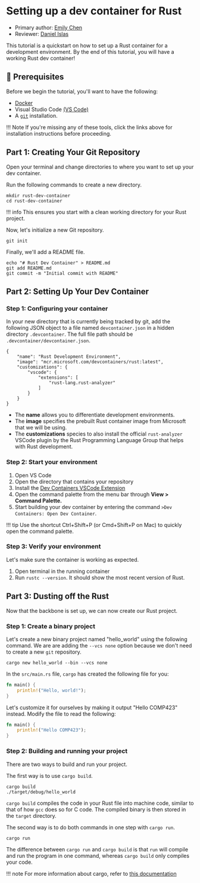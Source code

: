 # Setting up a dev container for Rust

* Primary author: [Emily Chen](https://github.com/emsesc)
* Reviewer: [Daniel Islas](https://github.com/DanielBautista7799)

This tutorial is a quickstart on how to set up a Rust container for a development environment. By the end of this tutorial, you will have a working Rust dev container!

## 🔑 Prerequisites
Before we begin the tutorial, you'll want to have the following:
* [Docker](https://docs.docker.com/engine/install/)
* Visual Studio Code [(VS Code)](https://code.visualstudio.com/download)
* A [`git`](https://git-scm.com/book/en/v2/Getting-Started-Installing-Git) installation.

!!! Note
    If you're missing any of these tools, click the links above for installation instructions before proceeding.

## Part 1: Creating Your Git Repository
Open your terminal and change directories to where you want to set up your dev container.

Run the following commands to create a new directory.
```
mkdir rust-dev-container
cd rust-dev-container
```

!!! info
     This ensures you start with a clean working directory for your Rust project.

Now, let's initialize a new Git repository.
```
git init
```

Finally, we'll add a README file.
```
echo "# Rust Dev Container" > README.md
git add README.md
git commit -m "Initial commit with README"
```

## Part 2: Setting Up Your Dev Container
### Step 1: Configuring your container
In your new directory that is currently being tracked by git, add the following JSON object to a file named `devcontainer.json` in a hidden directory `.devcontainer`. The full file path should be `.devcontainer/devcontainer.json`.
```
{
    "name": "Rust Development Environment",
    "image": "mcr.microsoft.com/devcontainers/rust:latest",
    "customizations": {
        "vscode": {
            "extensions": [
                "rust-lang.rust-analyzer"
            ]
        }
    }
}
```
* The **name** allows you to differentiate development environments.
* The **image** specifies the prebuilt Rust container image from Microsoft that we will be using.
* The **customizations** species to also install the official `rust-analyzer` VSCode plugin by the Rust Programming Language Group that helps with Rust development.

### Step 2: Start your environment
1. Open VS Code
2. Open the directory that contains your repository
3. Install the [Dev Containers VSCode Extension](https://marketplace.visualstudio.com/items?itemName=ms-vscode-remote.remote-containers)
4. Open the command palette from the menu bar through **View > Command Palette.**
5. Start building your dev container by entering the command `>Dev Containers: Open Dev Container`.

!!! tip 
    Use the shortcut Ctrl+Shift+P (or Cmd+Shift+P on Mac) to quickly open the command palette.

### Step 3: Verify your environment
Let's make sure the container is working as expected.
1. Open terminal in the running container
2. Run `rustc --version`. It should show the most recent version of Rust.

## Part 3: Dusting off the Rust
Now that the backbone is set up, we can now create our Rust project.
### Step 1: Create a binary project
Let's create a new binary project named "hello_world" using the following command. We are are adding the `--vcs none` option because we don't need to create a new `git` repository.
```
cargo new hello_world --bin --vcs none
```

In the `src/main.rs` file, `cargo` has created the following file for you:
```rust
fn main() {
    println!("Hello, world!");
}
```

Let's customize it for ourselves by making it output "Hello COMP423" instead. Modify the file to read the following:
```rust
fn main() {
    println!("Hello COMP423");
}
```

### Step 2: Building and running your project
There are two ways to build and run your project.

The first way is to use `cargo build`.
```
cargo build
./target/debug/hello_world
```
`cargo build` compiles the code in your Rust file into machine code, similar to that of how `gcc` does so for C code. The compiled binary is then stored in the `target` directory.

The second way is to do both commands in one step with `cargo run`.
```
cargo run
```
The difference between `cargo run` and `cargo build` is that `run` will compile and run the program in one command, whereas `cargo build` only compiles your code.

!!! note 
    For more information about cargo, refer to [this documentation](https://doc.rust-lang.org/cargo/guide/creating-a-new-project.html)



